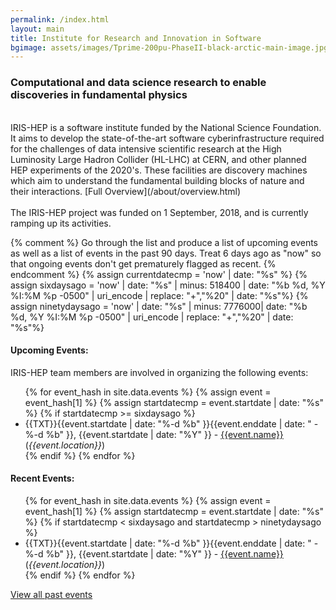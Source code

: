 ```yaml
---
permalink: /index.html
layout: main
title: Institute for Research and Innovation in Software
bgimage: assets/images/Tprime-200pu-PhaseII-black-arctic-main-image.jpg
---
```

<h3>Computational and data science research to enable discoveries in fundamental physics</h3>
<br>
IRIS-HEP is a software institute funded by the National Science Foundation. It aims to develop the state-of-the-art software cyberinfrastructure required for the challenges of data intensive scientific research at the High Luminosity Large Hadron Collider (HL-LHC) at CERN, and other planned HEP experiments of the 2020's. These facilities are discovery machines which aim to understand the fundamental building blocks of nature and their interactions. [Full Overview](/about/overview.html)
<br><br>
The IRIS-HEP project was funded on 1 September, 2018, and is currently ramping up its activities. 

{% comment %}
Go through the list and produce a list of upcoming events as well as a 
list of events in the past 90 days. Treat 6 days ago as "now" so that
ongoing events don't get prematurely flagged as recent.
{% endcomment %}
{% assign currentdatecmp = 'now' | date: "%s" %}
{% assign sixdaysago = 'now' | date: "%s" | minus: 518400 | date: "%b %d, %Y %I:%M %p -0500" | uri_encode | replace: "+","%20" | date: "%s"%}
{% assign ninetydaysago = 'now' | date: "%s" | minus: 7776000| date: "%b %d, %Y %I:%M %p -0500" | uri_encode | replace: "+","%20" | date: "%s"%}

<h4>Upcoming Events:</h4>
IRIS-HEP team members are involved in organizing the following events:
<ul>
{% for event_hash in site.data.events %}
  {% assign event = event_hash[1] %}
  {% assign startdatecmp = event.startdate | date: "%s" %}
  {% if startdatecmp >= sixdaysago %} 
  <li> {{TXT}}{{event.startdate | date: "%-d %b" }}{{event.enddate | date: " - %-d %b" }}, {{event.startdate | date: "%Y" }} - <a href="{{event.meetingurl}}">{{event.name}}</a> (<i>{{event.location}}</i>)</li>
  {% endif %}
{% endfor %}
</ul>

<h4>Recent Events:</h4>
<ul>
{% for event_hash in site.data.events  %}
  {% assign event = event_hash[1] %}
  {% assign startdatecmp = event.startdate | date: "%s" %}
  {% if startdatecmp < sixdaysago and startdatecmp > ninetydaysago %}
  <li> {{TXT}}{{event.startdate | date: "%-d %b" }}{{event.enddate | date: " - %-d %b" }}, {{event.startdate | date: "%Y" }} - <a href="{{event.meetingurl}}">{{event.name}}</a> (<i>{{event.location}}</i>)</li>
  {% endif %}
{% endfor %}
</ul>

<a href="/events.html">View all past events</a>
<br><br>

